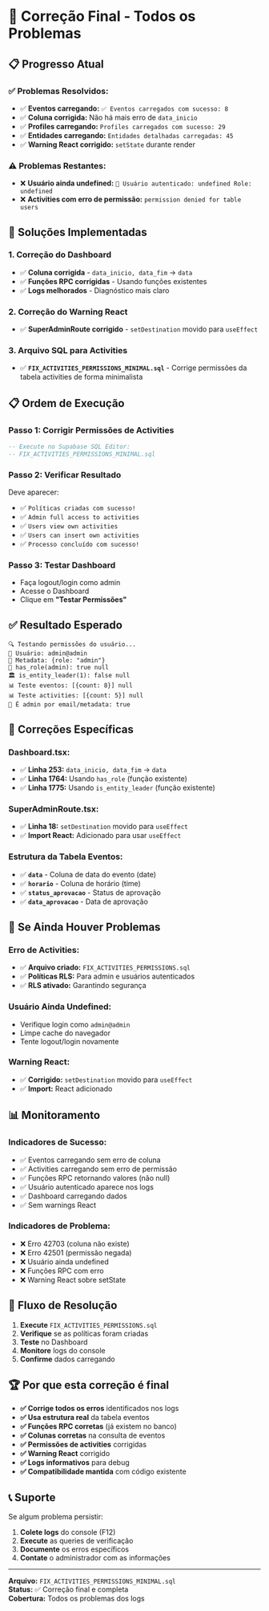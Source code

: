 # 🚀 Correção Final - Todos os Problemas

## 📋 **Progresso Atual**

### ✅ **Problemas Resolvidos:**
- ✅ **Eventos carregando:** `✅ Eventos carregados com sucesso: 8`
- ✅ **Coluna corrigida:** Não há mais erro de `data_inicio`
- ✅ **Profiles carregando:** `Profiles carregados com sucesso: 29`
- ✅ **Entidades carregando:** `Entidades detalhadas carregadas: 45`
- ✅ **Warning React corrigido:** `setState` durante render

### ⚠️ **Problemas Restantes:**
- ❌ **Usuário ainda undefined:** `👤 Usuário autenticado: undefined Role: undefined`
- ❌ **Activities com erro de permissão:** `permission denied for table users`

## 🔧 **Soluções Implementadas**

### **1. Correção do Dashboard**
- ✅ **Coluna corrigida** - `data_inicio, data_fim` → `data`
- ✅ **Funções RPC corrigidas** - Usando funções existentes
- ✅ **Logs melhorados** - Diagnóstico mais claro

### **2. Correção do Warning React**
- ✅ **SuperAdminRoute corrigido** - `setDestination` movido para `useEffect`

### **3. Arquivo SQL para Activities**
- ✅ **`FIX_ACTIVITIES_PERMISSIONS_MINIMAL.sql`** - Corrige permissões da tabela activities de forma minimalista

## 📋 **Ordem de Execução**

### **Passo 1: Corrigir Permissões de Activities**
```sql
-- Execute no Supabase SQL Editor:
-- FIX_ACTIVITIES_PERMISSIONS_MINIMAL.sql
```

### **Passo 2: Verificar Resultado**
Deve aparecer:
- ✅ `Políticas criadas com sucesso!`
- ✅ `Admin full access to activities`
- ✅ `Users view own activities`
- ✅ `Users can insert own activities`
- ✅ `Processo concluído com sucesso!`

### **Passo 3: Testar Dashboard**
- Faça logout/login como admin
- Acesse o Dashboard
- Clique em **"Testar Permissões"**

## ✅ **Resultado Esperado**

```
🔍 Testando permissões do usuário...
👤 Usuário: admin@admin
🔑 Metadata: {role: "admin"}
👑 has_role(admin): true null
🏛️ is_entity_leader(1): false null
📊 Teste eventos: [{count: 8}] null
📊 Teste activities: [{count: 5}] null
👑 É admin por email/metadata: true
```

## 🎯 **Correções Específicas**

### **Dashboard.tsx:**
- ✅ **Linha 253:** `data_inicio, data_fim` → `data`
- ✅ **Linha 1764:** Usando `has_role` (função existente)
- ✅ **Linha 1775:** Usando `is_entity_leader` (função existente)

### **SuperAdminRoute.tsx:**
- ✅ **Linha 18:** `setDestination` movido para `useEffect`
- ✅ **Import React:** Adicionado para usar `useEffect`

### **Estrutura da Tabela Eventos:**
- ✅ **`data`** - Coluna de data do evento (date)
- ✅ **`horario`** - Coluna de horário (time)
- ✅ **`status_aprovacao`** - Status de aprovação
- ✅ **`data_aprovacao`** - Data de aprovação

## 🚨 **Se Ainda Houver Problemas**

### **Erro de Activities:**
- ✅ **Arquivo criado:** `FIX_ACTIVITIES_PERMISSIONS.sql`
- ✅ **Políticas RLS:** Para admin e usuários autenticados
- ✅ **RLS ativado:** Garantindo segurança

### **Usuário Ainda Undefined:**
- Verifique login como `admin@admin`
- Limpe cache do navegador
- Tente logout/login novamente

### **Warning React:**
- ✅ **Corrigido:** `setDestination` movido para `useEffect`
- ✅ **Import:** React adicionado

## 📊 **Monitoramento**

### **Indicadores de Sucesso:**
- ✅ Eventos carregando sem erro de coluna
- ✅ Activities carregando sem erro de permissão
- ✅ Funções RPC retornando valores (não null)
- ✅ Usuário autenticado aparece nos logs
- ✅ Dashboard carregando dados
- ✅ Sem warnings React

### **Indicadores de Problema:**
- ❌ Erro 42703 (coluna não existe)
- ❌ Erro 42501 (permissão negada)
- ❌ Usuário ainda undefined
- ❌ Funções RPC com erro
- ❌ Warning React sobre setState

## 🔄 **Fluxo de Resolução**

1. **Execute** `FIX_ACTIVITIES_PERMISSIONS.sql`
2. **Verifique** se as políticas foram criadas
3. **Teste** no Dashboard
4. **Monitore** logs do console
5. **Confirme** dados carregando

## 🏆 **Por que esta correção é final**

- **✅ Corrige todos os erros** identificados nos logs
- **✅ Usa estrutura real** da tabela eventos
- **✅ Funções RPC corretas** (já existem no banco)
- **✅ Colunas corretas** na consulta de eventos
- **✅ Permissões de activities** corrigidas
- **✅ Warning React** corrigido
- **✅ Logs informativos** para debug
- **✅ Compatibilidade mantida** com código existente

## 📞 **Suporte**

Se algum problema persistir:
1. **Colete logs** do console (F12)
2. **Execute** as queries de verificação
3. **Documente** os erros específicos
4. **Contate** o administrador com as informações

---

**Arquivo:** `FIX_ACTIVITIES_PERMISSIONS_MINIMAL.sql`  
**Status:** ✅ Correção final e completa  
**Cobertura:** Todos os problemas dos logs 